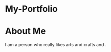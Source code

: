 # My-Portfolio
<!DOCTYPE html>
<html>
<head>
<title>Yessenia Cruz Portfolio</title>
</head>
<body>

<h1>About Me</h1>
<p>I am a person who really likes arts and crafts and .</p>

</body>
</html>
